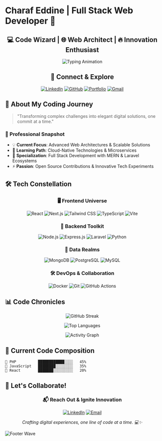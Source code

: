 # Charaf Eddine | Full Stack Web Developer 🚀

<div align="center">

## 💻 Code Wizard | 🌐 Web Architect | 🔥 Innovation Enthusiast

![Typing Animation](https://readme-typing-svg.herokuapp.com?font=Fira+Code&weight=600&size=25&duration=4000&pause=1000&color=00BFFF&center=true&vCenter=true&width=600&lines=Full+Stack+Web+Developer;JavaScript+Maestro;MERN+Stack+Expert;Laravel+Ninja;Building+Digital+Experiences)

## 🌈 Connect & Explore

[![LinkedIn](https://img.shields.io/badge/LinkedIn-0A66C2?style=for-the-badge&logo=linkedin&logoColor=white&animation=fadeIn)](https://www.linkedin.com/in/charaf-eddine-tbibzat-9910652b0/)
[![GitHub](https://img.shields.io/badge/GitHub-333?style=for-the-badge&logo=github&logoColor=white&animation=pulse)](https://github.com/charafeddine-Web)
[![Portfolio](https://img.shields.io/badge/Portfolio-4285F4?style=for-the-badge&logo=googlechrome&logoColor=white)](https://your-portfolio-link.com)
[![Gmail](https://img.shields.io/badge/Gmail-EA4335?style=for-the-badge&logo=gmail&logoColor=white)](mailto:charafeddinetbibzat@gmail.com)

</div>

## 🚀 About My Coding Journey

> "Transforming complex challenges into elegant digital solutions, one commit at a time." 

### 🎯 Professional Snapshot

- 💡 **Current Focus**: Advanced Web Architectures & Scalable Solutions
- 🌱 **Learning Path**: Cloud-Native Technologies & Microservices
- 🔬 **Specialization**: Full Stack Development with MERN & Laravel Ecosystems
- ⚡ **Passion**: Open Source Contributions & Innovative Tech Experiments

## 🛠️ Tech Constellation

<div align="center">

### 🖥️ Frontend Universe
![React](https://img.shields.io/badge/React-61DAFB?style=for-the-badge&logo=react&logoColor=black)
![Next.js](https://img.shields.io/badge/Next.js-000000?style=for-the-badge&logo=nextdotjs&logoColor=white)
![Tailwind CSS](https://img.shields.io/badge/Tailwind_CSS-38B2AC?style=for-the-badge&logo=tailwind-css&logoColor=white)
![TypeScript](https://img.shields.io/badge/TypeScript-3178C6?style=for-the-badge&logo=typescript&logoColor=white)
![Vite](https://img.shields.io/badge/Vite-646CFF?style=for-the-badge&logo=vite&logoColor=white)

### 🔧 Backend Toolkit
![Node.js](https://img.shields.io/badge/Node.js-339933?style=for-the-badge&logo=nodedotjs&logoColor=white)
![Express.js](https://img.shields.io/badge/Express.js-000000?style=for-the-badge&logo=express&logoColor=white)
![Laravel](https://img.shields.io/badge/Laravel-FF2D20?style=for-the-badge&logo=laravel&logoColor=white)
![Python](https://img.shields.io/badge/Python-3776AB?style=for-the-badge&logo=python&logoColor=white)

### 💾 Data Realms
![MongoDB](https://img.shields.io/badge/MongoDB-4EA94B?style=for-the-badge&logo=mongodb&logoColor=white)
![PostgreSQL](https://img.shields.io/badge/PostgreSQL-316192?style=for-the-badge&logo=postgresql&logoColor=white)
![MySQL](https://img.shields.io/badge/MySQL-005C84?style=for-the-badge&logo=mysql&logoColor=white)

### 🛠 DevOps & Collaboration
![Docker](https://img.shields.io/badge/Docker-2CA5E0?style=for-the-badge&logo=docker&logoColor=white)
![Git](https://img.shields.io/badge/Git-F05032?style=for-the-badge&logo=git&logoColor=white)
![GitHub Actions](https://img.shields.io/badge/GitHub_Actions-2088FF?style=for-the-badge&logo=github-actions&logoColor=white)

</div>

## 📊 Code Chronicles

<div align="center">

![GitHub Streak](https://github-readme-streak-stats.herokuapp.com/?user=charafeddine-Web&theme=radical&hide_border=true)

![Top Languages](https://github-readme-stats.vercel.app/api/top-langs/?username=charafeddine-Web&layout=compact&theme=radical&hide_border=true)

![Activity Graph](https://github-readme-activity-graph.vercel.app/graph?username=charafeddine-Web&theme=react-dark&hide_border=true)

</div>

## 🌟 Current Code Composition

```text
🔹 PHP          ████████████░░░░   45%
🔹 JavaScript   ████████░░░░░░░░   35%
🔹 React        ███████░░░░░░░░░   20%
```

## 🤝 Let's Collaborate!

<div align="center">

### 📬 Reach Out & Ignite Innovation

[![LinkedIn](https://img.shields.io/badge/Professional_Network-0A66C2?style=for-the-badge&logo=linkedin&logoColor=white)](https://www.linkedin.com/in/charaf-eddine-tbibzat-9910652b0/)
[![Email](https://img.shields.io/badge/Send_A_Spark-EA4335?style=for-the-badge&logo=gmail&logoColor=white)](mailto:charafeddinetbibzat@gmail.com)

*Crafting digital experiences, one line of code at a time. 💻✨*

</div>

![Footer Wave](https://capsule-render.vercel.app/api?type=waving&color=gradient&height=80&section=footer&animation=twinkling)
